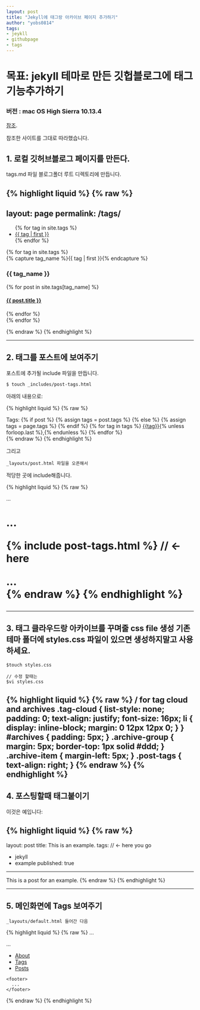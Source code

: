 ```yaml
---
layout: post
title: "Jekyll에 태그랑 아카이브 페이지 추가하기"
author: "yobs0814"
tags:
- jeykll
- githubpage
- tags
---
```


# 목표: jekyll 테마로 만든 깃헙블로그에 태그 기능추가하기
### 버전 : mac OS High Sierra 10.13.4

[참조](https://blog.meinside.pe.kr/Adding-tag-cloud-and-archives-page-to-Jekyll/).

참조한 사이트를 그대로 따라했습니다.

## 1. 로컬 깃허브블로그 페이지를 만든다.
tags.md 파일 블로그폴더 루트 디렉토리에 만듭니다.

{% highlight liquid %}
{% raw %}
---
layout: page
permalink: /tags/
---

<ul class="tag-cloud">
{% for tag in site.tags %}
  <li style="font-size: {{ tag | last | size | times: 100 | divided_by: site.tags.size | plus: 70  }}%">
    <a href="#{{ tag | first | slugize }}">
      {{ tag | first }}
    </a>
  </li>
{% endfor %}
</ul>

<div id="archives">
{% for tag in site.tags %}
  <div class="archive-group">
    {% capture tag_name %}{{ tag | first }}{% endcapture %}
    <h3 id="#{{ tag_name | slugize }}">{{ tag_name }}</h3>
    <a name="{{ tag_name | slugize }}"></a>
    {% for post in site.tags[tag_name] %}
    <article class="archive-item">
      <h4><a href="{{ root_url }}{{ post.url }}">{{ post.title }}</a></h4>
    </article>
    {% endfor %}
  </div>
{% endfor %}
</div>

{% endraw %}
{% endhighlight %}

------

## 2. 태그를 포스트에 보여주기
포스트에 추가될 include 파일을 만듭니다.

```
$ touch _includes/post-tags.html
```

아래의 내용으로:

{% highlight liquid %}
{% raw %}

<div class="post-tags">
  Tags:
  {% if post %}
    {% assign tags = post.tags %}
  {% else %}
    {% assign tags = page.tags %}
  {% endif %}
  {% for tag in tags %}
  <a href="/tags/#{{tag|slugize}}">{{tag}}</a>{% unless forloop.last %},{% endunless %}
  {% endfor %}
</div

{% endraw %}
{% endhighlight %}


그리고

```
_layouts/post.html 파일을 오픈해서
```

적당한 곳에 include해줍니다.

{% highlight liquid %}
{% raw %}
<div class="post">
  <div class="post-info">
    ...
  </div>

  <h1 class="post-title"> ...

  {% include post-tags.html %} // <- here

  <div class="post-line"> ...

</div>
{% endraw %}
{% endhighlight %}

------

## 3. 태그 클라우드랑 아카이브를 꾸며줄 css file 생성 기존테마 폴더에 styles.css 파일이 있으면 생성하지말고 사용하세요.

```
$touch styles.css

// 수정 할때는
$vi styles.css
```

{% highlight liquid %}
{% raw %}
/ for tag cloud and archives
.tag-cloud {
  list-style: none;
  padding: 0;
  text-align: justify;
  font-size: 16px;
  li {
    display: inline-block;
    margin: 0 12px 12px 0;
  }
}
#archives {
  padding: 5px;
}
.archive-group {
  margin: 5px;
  border-top: 1px solid #ddd;
}
.archive-item {
  margin-left: 5px;
}
.post-tags {
  text-align: right;
}
{% endraw %}
{% endhighlight %}
------

## 4. 포스팅할때 태그붙이기
이것은 예입니다:

{% highlight liquid %}
{% raw %}
---
layout: post
title: This is an example.
tags:  // <- here you go
- jekyll
- example
published: true
---

This is a post for an example.
{% endraw %}
{% endhighlight %}


------

## 5. 메인화면에 Tags 보여주기
```
_layouts/default.html 들어간 다음
```

{% highlight liquid %}
{% raw %}
...
  <body>
    <nav class="nav">
        ...
        <ul>
          <li><a href="{{ ... }}">About</a></li>
          <li><a href="{{ site.baseurl }}/tags">Tags</a></li>  <!-- <-here yo go -->
          <li><a href="{{ ...}}/">Posts</a></li>
        </ul>
      </div>
    </nav>

    <footer>
      ...
    </footer>
  </body>
{% endraw %}
{% endhighlight %}
